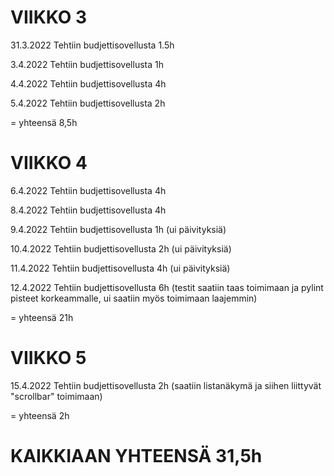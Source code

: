 # VIIKKO 3

31.3.2022 Tehtiin budjettisovellusta 1.5h
 
3.4.2022 Tehtiin budjettisovellusta 1h

4.4.2022 Tehtiin budjettisovellusta 4h

5.4.2022 Tehtiin budjettisovellusta 2h

= yhteensä 8,5h

# VIIKKO 4

6.4.2022 Tehtiin budjettisovellusta 4h

8.4.2022 Tehtiin budjettisovellusta 4h

9.4.2022 Tehtiin budjettisovellusta 1h (ui päivityksiä)

10.4.2022 Tehtiin budjettisovellusta 2h (ui päivityksiä)

11.4.2022 Tehtiin budjettisovellusta 4h (ui päivityksiä)

12.4.2022 Tehtiin budjettisovellusta 6h (testit saatiin taas toimimaan ja pylint pisteet korkeammalle, ui saatiin myös toimimaan laajemmin)

= yhteensä 21h

# VIIKKO 5
15.4.2022 Tehtiin budjettisovellusta 2h (saatiin listanäkymä ja siihen liittyvät "scrollbar" toimimaan)

= yhteensä 2h


# KAIKKIAAN YHTEENSÄ 31,5h
